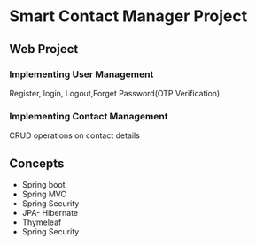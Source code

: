 # Smart Contact Manager Project

## Web Project

### Implementing User Management
Register, login, Logout,Forget Password(OTP Verification)
### Implementing Contact Management
CRUD operations on contact details

## Concepts
* Spring boot
* Spring MVC
* Spring Security
* JPA- Hibernate
* Thymeleaf
* Spring Security
